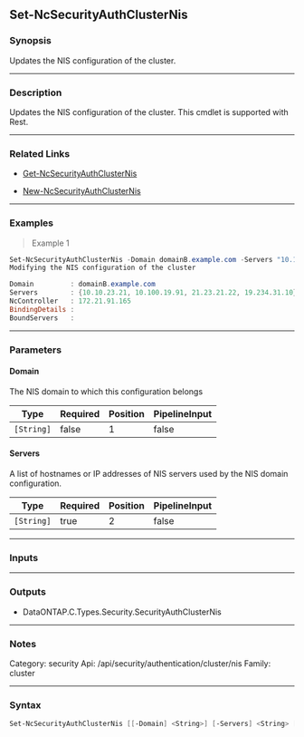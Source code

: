 Set-NcSecurityAuthClusterNis
----------------------------

### Synopsis
Updates the NIS configuration of the cluster.

---

### Description

Updates the NIS configuration of the cluster. This cmdlet is supported with Rest.

---

### Related Links
* [Get-NcSecurityAuthClusterNis](Get-NcSecurityAuthClusterNis)

* [New-NcSecurityAuthClusterNis](New-NcSecurityAuthClusterNis)

---

### Examples
> Example 1

```PowerShell
Set-NcSecurityAuthClusterNis -Domain domainB.example.com -Servers "10.10.23.21","10.100.19.91","21.23.21.22","19.234.31.10"
Modifying the NIS configuration of the cluster

Domain         : domainB.example.com
Servers        : {10.10.23.21, 10.100.19.91, 21.23.21.22, 19.234.31.10}
NcController   : 172.21.91.165
BindingDetails :
BoundServers   :

```

---

### Parameters
#### **Domain**
The NIS domain to which this configuration belongs

|Type      |Required|Position|PipelineInput|
|----------|--------|--------|-------------|
|`[String]`|false   |1       |false        |

#### **Servers**
A list of hostnames or IP addresses of NIS servers used by the NIS domain configuration.

|Type      |Required|Position|PipelineInput|
|----------|--------|--------|-------------|
|`[String]`|true    |2       |false        |

---

### Inputs

---

### Outputs
* DataONTAP.C.Types.Security.SecurityAuthClusterNis

---

### Notes
Category: security
Api: /api/security/authentication/cluster/nis
Family: cluster

---

### Syntax
```PowerShell
Set-NcSecurityAuthClusterNis [[-Domain] <String>] [-Servers] <String> [<CommonParameters>]
```
